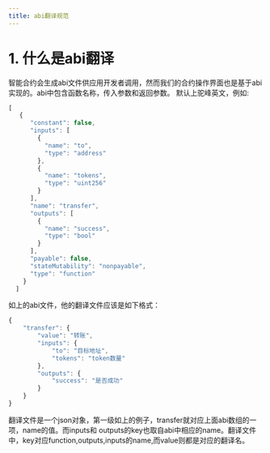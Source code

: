 ```yaml
---
title: abi翻译规范
---
```

# **1. 什么是abi翻译**

智能合约会生成abi文件供应用开发者调用，然而我们的合约操作界面也是基于abi实现的。abi中包含函数名称，传入参数和返回参数。
默认上驼峰英文，例如:
```js
[
   {
      "constant": false,
      "inputs": [
        {
          "name": "to",
          "type": "address"
        },
        {
          "name": "tokens",
          "type": "uint256"
        }
      ],
      "name": "transfer",
      "outputs": [
        {
          "name": "success",
          "type": "bool"
        }
      ],
      "payable": false,
      "stateMutability": "nonpayable",
      "type": "function"
    }
  ]
```
如上的abi文件，他的翻译文件应该是如下格式：

```js
{
    "transfer": {
        "value": "转账",
        "inputs": {
            "to": "目标地址",
            "tokens": "token数量"
        },
        "outputs": {
            "success": "是否成功"
        }
    }  
}
```
翻译文件是一个json对象，第一级如上的例子，transfer就对应上面abi数组的一项，name的值。而inputs和
outputs的key也取自abi中相应的name。翻译文件中，key对应function,outputs,inputs的name,而value则都是对应的翻译名。



